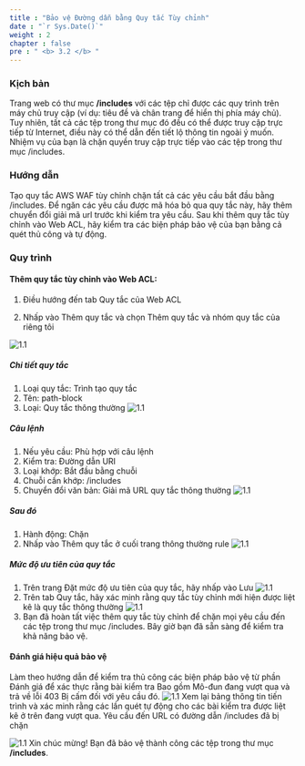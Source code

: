 ```yaml
---
title : "Bảo vệ Đường dẫn bằng Quy tắc Tùy chỉnh"
date : "`r Sys.Date()`"
weight : 2
chapter : false
pre : " <b> 3.2 </b> "
---
```


### Kịch bản
Trang web có thư mục **/includes** với các tệp chỉ được các quy trình trên máy chủ truy cập (ví dụ: tiêu đề và chân trang để hiển thị phía máy chủ). Tuy nhiên, tất cả các tệp trong thư mục đó đều có thể được truy cập trực tiếp từ Internet, điều này có thể dẫn đến tiết lộ thông tin ngoài ý muốn. Nhiệm vụ của bạn là chặn quyền truy cập trực tiếp vào các tệp trong thư mục /includes.

### Hướng dẫn
Tạo quy tắc AWS WAF tùy chỉnh chặn tất cả các yêu cầu bắt đầu bằng /includes. Để ngăn các yêu cầu được mã hóa bỏ qua quy tắc này, hãy thêm chuyển đổi giải mã url trước khi kiểm tra yêu cầu. Sau khi thêm quy tắc tùy chỉnh vào Web ACL, hãy kiểm tra các biện pháp bảo vệ của bạn bằng cả quét thủ công và tự động.

### Quy trình
#### Thêm quy tắc tùy chỉnh vào Web ACL:
1. Điều hướng đến tab Quy tắc của Web ACL

2. Nhấp vào Thêm quy tắc và chọn Thêm quy tắc và nhóm quy tắc của riêng tôi

![1.1](/images/3/2/2.png)
##### Chi tiết quy tắc
1. Loại quy tắc: Trình tạo quy tắc
2. Tên: path-block
3. Loại: Quy tắc thông thường
![1.1](/images/3/2/r1.png)
##### Câu lệnh

1. Nếu yêu cầu: Phù hợp với câu lệnh
2. Kiểm tra: Đường dẫn URI
3. Loại khớp: Bắt đầu bằng chuỗi
4. Chuỗi cần khớp: /includes
5. Chuyển đổi văn bản: Giải mã URL quy tắc thông thường
![1.1](/images/3/2/s1.png)
##### Sau đó

1. Hành động: Chặn
2. Nhấp vào Thêm quy tắc ở cuối trang thông thường rule
![1.1](/images/3/2/t1.png)
##### Mức độ ưu tiên của quy tắc

1. Trên trang Đặt mức độ ưu tiên của quy tắc, hãy nhấp vào Lưu
![1.1](/images/3/2/p1_s1.png)
2. Trên tab Quy tắc, hãy xác minh rằng quy tắc tùy chỉnh mới hiện được liệt kê là quy tắc thông thường
![1.1](/images/3/2/p1_s2.png)
3. Bạn đã hoàn tất việc thêm quy tắc tùy chỉnh để chặn mọi yêu cầu đến các tệp trong thư mục /includes. Bây giờ bạn đã sẵn sàng để kiểm tra khả năng bảo vệ.

#### Đánh giá hiệu quả bảo vệ
Làm theo hướng dẫn để kiểm tra thủ công các biện pháp bảo vệ từ phần Đánh giá để xác thực rằng bài kiểm tra Bao gồm Mô-đun đang vượt qua và trả về lỗi 403 Bị cấm đối với yêu cầu đó.
![1.1](/images/3/2/e1.png)
Xem lại bảng thông tin tiến trình và xác minh rằng các lần quét tự động cho các bài kiểm tra được liệt kê ở trên đang vượt qua. Yêu cầu đến URL có đường dẫn /includes đã bị chặn

![1.1](/images/3/2/e2.png)
Xin chúc mừng! Bạn đã bảo vệ thành công các tệp trong thư mục **/includes**.